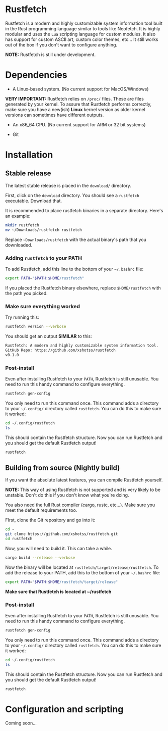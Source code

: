 # Rustfetch
Rustfetch is a modern and highly customizable system information tool built in the Rust programming language similar to tools like Neofetch. It is highly modular and uses the `Lua` scripting language for custom modules. It also has support for custom ASCII art, custom color themes, etc... It still works out of the box if you don't want to configure anything.

**NOTE:** Rustfetch is still under development.


# Dependencies
- A Linux-based system. (No current support for MacOS/Windows)

**VERY IMPORTANT:** Rustfetch relies on `/proc/` files. These are files generated by your kernel. To assure that Rustfetch performs correctly, make sure you have a new(ish) **Linux** kernel version as older kernel versions can sometimes have different outputs.

- An x86_64 CPU. (No current support for ARM or 32 bit systems)

- Git


# Installation
## Stable release
The latest stable release is placed in the `download/` directory.

First, click on the `download` directory. You should see a `rustfetch` executable. Download that.


It is recommended to place rustfetch binaries in a separate directory. Here's an example:

```bash
mkdir rustfetch
mv ~/Downloads/rustfetch rustfetch
```
Replace `~Downloads/rustfetch` with the actual binary's path that you downloaded.


### Adding `rustfetch` to your PATH
To add Rustfetch, add this line to the bottom of your `~/.bashrc` file:
```bash
export PATH="$PATH:$HOME/rustfetch"
```
If you placed the Rustfetch binary elsewhere, replace `$HOME/rustfetch` with the path you picked.

### Make sure everything worked
Try running this:
```bash
rustfetch version --verbose
```

You should get an output **SIMILAR** to this:
```bash
Rustfetch: A modern and highly customizable system information tool.
GitHub Repo: https://github.com/xshotss/rustfetch
v0.1.0
```

### Post-install
Even after installing Rustfetch to your `PATH`, Rustfetch is still unusable. You need to run this handy command to configure everything.
```bash
rustfetch gen-config
```

You only need to run this command once. This command adds a directory to your `~/.config/` directory called `rustfetch`.
You can do this to make sure it worked:
```bash
cd ~/.config/rustfetch
ls
```

This should contain the Rustfetch structure.
Now you can run Rustfetch and you should get the default Rustfetch output!
```bash
rustfetch
```


## Building from source (Nightly build)
If you want the absolute latest features, you can compile Rustfetch yourself.

**NOTE:** This way of using Rustfetch is not supported and is very likely to be unstable. Don't do this if you don't know what you're doing. 

You also need the full Rust compiler (cargo, rustc, etc...). Make sure you meet the default requirements too.

FIrst, clone the Git repository and go into it:
```bash
cd ~
git clone https://github.com/xshotss/rustfetch.git
cd rustfetch
```

Now, you will need to build it. This can take a while.
```bash
cargo build --release --verbose
```

Now the binary will be located at `rustfetch/target/release/rustfetch`.
To add the release to your PATH, add this to the bottom of your `~/.bashrc` file:
```bash
export PATH="$PATH:$HOME/rustfetch/target/release"
```
**Make sure that Rustfetch is located at ~/rustfetch**

### Post-install
Even after installing Rustfetch to your `PATH`, Rustfetch is still unusable. You need to run this handy command to configure everything.
```bash
rustfetch gen-config
```

You only need to run this command once. This command adds a directory to your `~/.config/` directory called `rustfetch`.
You can do this to make sure it worked:
```bash
cd ~/.config/rustfetch
ls
```

This should contain the Rustfetch structure.
Now you can run Rustfetch and you should get the default Rustfetch output!
```bash
rustfetch
```


# Configuration and scripting
Coming soon...
